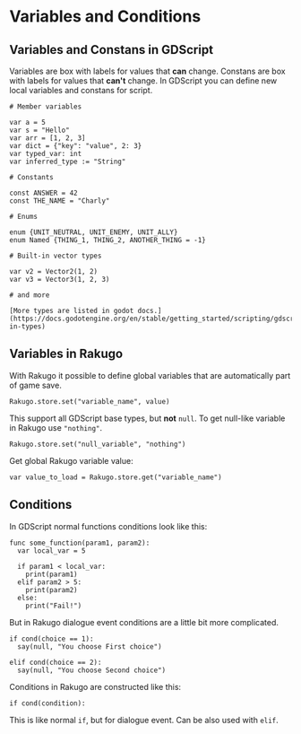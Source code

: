 # Variables and Conditions

## Variables and Constans in GDScript

Variables are box with labels for values that **can** change.
Constans are box with labels for values that **can't** change.
In GDScript you can define new local variables and constans for script.

```gdscript
# Member variables

var a = 5
var s = "Hello"
var arr = [1, 2, 3]
var dict = {"key": "value", 2: 3}
var typed_var: int
var inferred_type := "String"

# Constants

const ANSWER = 42
const THE_NAME = "Charly"

# Enums

enum {UNIT_NEUTRAL, UNIT_ENEMY, UNIT_ALLY}
enum Named {THING_1, THING_2, ANOTHER_THING = -1}

# Built-in vector types

var v2 = Vector2(1, 2)
var v3 = Vector3(1, 2, 3)

# and more
```

```{note}
[More types are listed in godot docs.](https://docs.godotengine.org/en/stable/getting_started/scripting/gdscript/gdscript_basics/#built-in-types)
```

## Variables in Rakugo

With Rakugo it possible to define global variables that are automatically part of game save.

```gdscript
Rakugo.store.set("variable_name", value)
```

This support all GDScript base types, but **not** `null`.
To get null-like variable in Rakugo use `"nothing"`.

```gdscript
Rakugo.store.set("null_variable", "nothing")
```

Get global Rakugo variable value:

```gdscript
var value_to_load = Rakugo.store.get("variable_name")
```

## Conditions

In GDScript normal functions conditions look like this:

```gdscript
func some_function(param1, param2):
  var local_var = 5

  if param1 < local_var:
    print(param1)
  elif param2 > 5:
    print(param2)
  else:
    print("Fail!")
```

But in Rakugo dialogue event conditions are a little bit more complicated.

```gdscript
if cond(choice == 1):
  say(null, "You choose First choice")

elif cond(choice == 2):
  say(null, "You choose Second choice")
```

Conditions in Rakugo are constructed like this:

```gdscript
if cond(condition):
```

This is like normal `if`, but for dialogue event.
Can be also used with `elif`.

